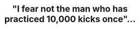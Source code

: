 ---
title: '"I fear not the man who has practiced 10,000 kicks once"...'
type: quote
quote: "I fear not the man who has practiced 10,000 kicks once, but I fear the man who has practiced one kick 10,000 times."
attribution: "Bruce Lee"
related:
  - Bruce Lee - Wikipedia
tags:
  - Bruce Lee
  - Quote
---